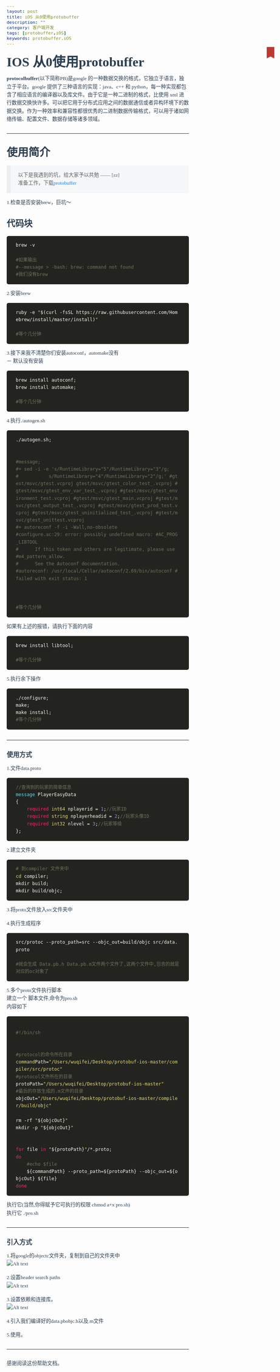 ```yaml
---
layout: post
title: iOS 从0使用protobuffer
description: ""
category: 客户端开发
tags: [protobuffer,iOS]
keywords: protobuffer,iOS
---
```

<html>
<head>
  <title>IOS 从0使用protobuffer</title>
  <basefont face="微软雅黑" size="2" />
  <meta http-equiv="Content-Type" content="text/html;charset=utf-8" />
  <meta name="exporter-version" content="Evernote Windows/277494; Windows/6.1.7601 Service Pack 1 (Win64);"/>
  <meta name="content-class" content="maxiang"/>
  <style>
    body, td {
      font-family: 微软雅黑;
      font-size: 10pt;
    }
  </style>
</head>
<body>
<a name="342"/>

<div><span lang="v2" style="color: #2c3f51; line-height: 1.6;"><del style="position:relative;display:block;z-index:10;"><a href="http://maxiang.io/#/?provider=evernote_int&amp;guid=f8d452e4-61b4-4980-be02-1bad5ee230b3&amp;notebook=IOS" style="position: absolute;color: #FFF;text-decoration: none;font-size: 12px;height: 25px;border-radius: 0;margin-top: -20px;right: 15px;background: rgba(0, 0, 0, 0);border-left: 10px solid #BB3A34;border-right: 10px solid #BB3A34;border-bottom: 5px solid rgba(0, 0, 0, 0);width: 0;text-indent:-100000px;">Edit</a></del><div style="color: #2c3f51; line-height: 1.6;">
                        <div style="line-height: 1.6;"></div>
                    <div style="line-height: 1.6;"></div><div style="line-height: 1.6;">

<h1 style="font-size: 2.6em; margin: 1.2em 0 .6em 0; font-family: inherit; font-weight: bold; line-height: 1.1; color: inherit; margin-top: 21px; margin-bottom: 10.5px; text-align: start;">IOS 从0使用protobuffer</h1>

<p style="margin: 0 0 1.1em; line-height: 1.6;"></p>

<p style="margin: 0 0 1.1em; line-height: 1.6;"><strong style="font-weight: bold; line-height: 1.6;">protocolbuffer</strong>(以下简称PB)是google 的一种数据交换的格式，它独立于语言，独立于平台。google 提供了三种语言的实现：java、c++ 和 python，每一种实现都包含了相应语言的编译器以及库文件。由于它是一种二进制的格式，比使用 xml 进行数据交换快许多。可以把它用于分布式应用之间的数据通信或者异构环境下的数据交换。作为一种效率和兼容性都很优秀的二进制数据传输格式，可以用于诸如网络传输、配置文件、数据存储等诸多领域。</p>

</div><div style="line-height: 1.6;">

<hr style="-moz-box-sizing: content-box; box-sizing: content-box; height: 0; margin-top: 21px; margin-bottom: 21px; border: 0; border-top: 1px solid rgba(102,128,153,0.1); margin: 2em 0; line-height: 1.6;"/>

</div><div style="line-height: 1.6;">

<h2 style="font-family: inherit; font-weight: bold; line-height: 1.1; color: inherit; margin-top: 21px; margin-bottom: 10.5px; font-size: 2.15em; margin: 1.2em 0 .6em 0; text-align: start;">使用简介</h2>

<blockquote style="padding: 15px 20px; margin: 0 0 1.1em; border-left: 5px solid rgba(102,128,153,0.075); border-left-width: 10px; background-color: rgba(102,128,153,0.05); border-top-right-radius: 5px; border-bottom-right-radius: 5px;">
  <p style="margin: 0 0 1.1em; font-size: 1em; font-weight: 300; margin-bottom: 0; line-height: 1.6;">以下是我遇到的坑，给大家予以共勉    —— [zz] <br/>
  准备工作，下载<a href="https://github.com/google/protobuf" style="background: transparent; color: #1980e6; text-decoration: none;" target="_blank">protobuffer</a></p>
</blockquote>

<p style="margin: 0 0 1.1em; line-height: 1.6;">1.检查是否安装brew，巨坑～</p>

</div><div style="line-height: 1.6;">

<h3 style="font-family: inherit; font-weight: bold; color: inherit; margin-top: 21px; margin-bottom: 10.5px; font-size: 1.7em; margin: 1.2em 0 .6em 0; text-align: start; line-height: 1.6;">代码块</h3>

</div><div style="line-height: 1.6;">

<pre style="font-family: 'Source Code Pro',monospace; white-space: pre-wrap; display: block; background-color: rgba(102,128,153,0.05); color: #333; word-wrap: break-word; font-size: .9em; background: #f6f6f6; line-height: 1.6; margin: 0 0 1.1em; padding: 0; border: 0; border-radius: 5px; text-align: start; word-break: break-all;"><code style="font-family: 'Source Code Pro',monospace; font-size: inherit; background-color: transparent; white-space: pre-wrap; border-radius: 0; color: #f8f8f2; display: block; background: #23241f; padding: 1.3em 2em;"><span style="line-height: 1.6; display: none; color: #75715e;">1.</span>brew -v<br/><span style="line-height: 1.6; display: none; color: #75715e;">2.</span><br/><span style="line-height: 1.6; display: none; color: #75715e;">3.</span><span style="line-height: 1.6; color: #75715e;">#如果输出</span><br/><span style="line-height: 1.6; display: none; color: #75715e;">4.</span><span style="line-height: 1.6; color: #75715e;">#--message &gt; -bash: brew: command not found</span><br/><span style="line-height: 1.6; display: none; color: #75715e;">5.</span><span style="line-height: 1.6; color: #75715e;">#我们没有brew</span><br/></code></pre>

<p style="margin: 0 0 1.1em; line-height: 1.6;">2.安装brew</p>

</div><div style="line-height: 1.6;">

<pre style="font-family: 'Source Code Pro',monospace; white-space: pre-wrap; display: block; background-color: rgba(102,128,153,0.05); color: #333; word-wrap: break-word; font-size: .9em; background: #f6f6f6; line-height: 1.6; margin: 0 0 1.1em; padding: 0; border: 0; border-radius: 5px; text-align: start; word-break: break-all;"><code style="font-family: 'Source Code Pro',monospace; font-size: inherit; background-color: transparent; white-space: pre-wrap; border-radius: 0; color: #f8f8f2; display: block; background: #23241f; padding: 1.3em 2em;"><span style="line-height: 1.6; display: none; color: #75715e;">1.</span>ruby <span style="line-height: 1.6;">-e</span> <span style="line-height: 1.6; color: #e6db74;">&quot;<span style="line-height: 1.6; color: #f8f8f2;">$(curl -fsSL https://raw.githubusercontent.com/Homebrew/install/master/install)</span>&quot;</span><br/><span style="line-height: 1.6; display: none; color: #75715e;">2.</span><br/><span style="line-height: 1.6; display: none; color: #75715e;">3.</span><span style="line-height: 1.6; color: #75715e;">#等个几分钟</span><br/></code></pre>

<p style="margin: 0 0 1.1em; line-height: 1.6;">3.接下来我不清楚你们安装autoconf，automake没有 <br/>
    － 默认没有安装</p>

</div><div style="line-height: 1.6;">

<pre style="font-family: 'Source Code Pro',monospace; white-space: pre-wrap; display: block; background-color: rgba(102,128,153,0.05); color: #333; word-wrap: break-word; font-size: .9em; background: #f6f6f6; line-height: 1.6; margin: 0 0 1.1em; padding: 0; border: 0; border-radius: 5px; text-align: start; word-break: break-all;"><code style="font-family: 'Source Code Pro',monospace; font-size: inherit; background-color: transparent; white-space: pre-wrap; border-radius: 0; color: #f8f8f2; display: block; background: #23241f; padding: 1.3em 2em;"><span style="line-height: 1.6; display: none; color: #75715e;">1.</span>brew install autoconf;<br/><span style="line-height: 1.6; display: none; color: #75715e;">2.</span>brew install automake;<br/><span style="line-height: 1.6; display: none; color: #75715e;">3.</span><br/><span style="line-height: 1.6; display: none; color: #75715e;">4.</span><span style="line-height: 1.6; color: #75715e;">#等个几分钟</span><br/></code></pre>

<p style="margin: 0 0 1.1em; line-height: 1.6;">4.执行./autogen.sh</p>

</div><div style="line-height: 1.6;">

<pre style="font-family: 'Source Code Pro',monospace; white-space: pre-wrap; display: block; background-color: rgba(102,128,153,0.05); color: #333; word-wrap: break-word; font-size: .9em; background: #f6f6f6; line-height: 1.6; margin: 0 0 1.1em; padding: 0; border: 0; border-radius: 5px; text-align: start; word-break: break-all;"><code style="font-family: 'Source Code Pro',monospace; font-size: inherit; background-color: transparent; white-space: pre-wrap; border-radius: 0; color: #f8f8f2; display: block; background: #23241f; padding: 1.3em 2em;"><span style="line-height: 1.6; display: none; color: #75715e;">1.</span>./autogen.sh;<br/><span style="line-height: 1.6; display: none; color: #75715e;">2.</span><br/><span style="line-height: 1.6; display: none; color: #75715e;">3.</span><br/><span style="line-height: 1.6; display: none; color: #75715e;">4.</span><span style="line-height: 1.6; color: #75715e;">#message;</span><br/><span style="line-height: 1.6; display: none; color: #75715e;">5.</span><span style="line-height: 1.6; color: #75715e;">#+ sed -i -e 's/RuntimeLibrary=&quot;5&quot;/RuntimeLibrary=&quot;3&quot;/g;</span><br/><span style="line-height: 1.6; display: none; color: #75715e;">6.</span><span style="line-height: 1.6; color: #75715e;">#           s/RuntimeLibrary=&quot;4&quot;/RuntimeLibrary=&quot;2&quot;/g;' #gtest/msvc/gtest.vcproj gtest/msvc/gtest_color_test_.vcproj #gtest/msvc/gtest_env_var_test_.vcproj #gtest/msvc/gtest_environment_test.vcproj #gtest/msvc/gtest_main.vcproj #gtest/msvc/gtest_output_test_.vcproj #gtest/msvc/gtest_prod_test.vcproj #gtest/msvc/gtest_uninitialized_test_.vcproj #gtest/msvc/gtest_unittest.vcproj</span><br/><span style="line-height: 1.6; display: none; color: #75715e;">7.</span><span style="line-height: 1.6; color: #75715e;">#+ autoreconf -f -i -Wall,no-obsolete</span><br/><span style="line-height: 1.6; display: none; color: #75715e;">8.</span><span style="line-height: 1.6; color: #75715e;">#configure.ac:29: error: possibly undefined macro: #AC_PROG_LIBTOOL</span><br/><span style="line-height: 1.6; display: none; color: #75715e;">9.</span><span style="line-height: 1.6; color: #75715e;">#      If this token and others are legitimate, please use #m4_pattern_allow.</span><br/><span style="line-height: 1.6; display: none; color: #75715e;">10.</span><span style="line-height: 1.6; color: #75715e;">#      See the Autoconf documentation.</span><br/><span style="line-height: 1.6; display: none; color: #75715e;">11.</span><span style="line-height: 1.6; color: #75715e;">#autoreconf: /usr/local/Cellar/autoconf/2.69/bin/autoconf #failed with exit status: 1</span><br/><span style="line-height: 1.6; display: none; color: #75715e;">12.</span><br/><span style="line-height: 1.6; display: none; color: #75715e;">13.</span><br/><span style="line-height: 1.6; display: none; color: #75715e;">14.</span><br/><span style="line-height: 1.6; display: none; color: #75715e;">15.</span><span style="line-height: 1.6; color: #75715e;">#等个几分钟</span><br/></code></pre>

<p style="margin: 0 0 1.1em; line-height: 1.6;">如果有上述的报错，请执行下面的内容</p>

</div><div style="line-height: 1.6;">

<pre style="font-family: 'Source Code Pro',monospace; white-space: pre-wrap; display: block; background-color: rgba(102,128,153,0.05); color: #333; word-wrap: break-word; font-size: .9em; background: #f6f6f6; line-height: 1.6; margin: 0 0 1.1em; padding: 0; border: 0; border-radius: 5px; text-align: start; word-break: break-all;"><code style="font-family: 'Source Code Pro',monospace; font-size: inherit; background-color: transparent; white-space: pre-wrap; border-radius: 0; color: #f8f8f2; display: block; background: #23241f; padding: 1.3em 2em;"><span style="line-height: 1.6; display: none; color: #75715e;">1.</span>brew install libtool;<br/><span style="line-height: 1.6; display: none; color: #75715e;">2.</span><br/><span style="line-height: 1.6; display: none; color: #75715e;">3.</span><span style="line-height: 1.6; color: #75715e;">#等个几分钟</span><br/></code></pre>

<p style="margin: 0 0 1.1em; line-height: 1.6;">5.执行余下操作</p>

</div><div style="line-height: 1.6;">

<pre style="font-family: 'Source Code Pro',monospace; white-space: pre-wrap; display: block; background-color: rgba(102,128,153,0.05); color: #333; word-wrap: break-word; font-size: .9em; background: #f6f6f6; line-height: 1.6; margin: 0 0 1.1em; padding: 0; border: 0; border-radius: 5px; text-align: start; word-break: break-all;"><code style="font-family: 'Source Code Pro',monospace; font-size: inherit; background-color: transparent; white-space: pre-wrap; border-radius: 0; color: #f8f8f2; display: block; background: #23241f; padding: 1.3em 2em;"><span style="line-height: 1.6; display: none; color: #75715e;">1.</span>./configure;<br/><span style="line-height: 1.6; display: none; color: #75715e;">2.</span>make;<br/><span style="line-height: 1.6; display: none; color: #75715e;">3.</span>make install;<br/><span style="line-height: 1.6; display: none; color: #75715e;">4.</span><span style="line-height: 1.6; color: #75715e;">#等个几分钟</span><br/></code></pre>

<hr style="-moz-box-sizing: content-box; box-sizing: content-box; height: 0; margin-top: 21px; margin-bottom: 21px; border: 0; border-top: 1px solid rgba(102,128,153,0.1); margin: 2em 0; line-height: 1.6;"/>

</div><div style="line-height: 1.6;">

<h4 style="font-family: inherit; font-weight: bold; color: inherit; margin-top: 10.5px; margin-bottom: 10.5px; font-size: 1.25em; margin: 1.2em 0 .6em 0; text-align: start; line-height: 1.6;">使用方式</h4>

<p style="margin: 0 0 1.1em; line-height: 1.6;">1.文件data.proto</p>

</div><div style="line-height: 1.6;">

<pre style="font-family: 'Source Code Pro',monospace; white-space: pre-wrap; display: block; background-color: rgba(102,128,153,0.05); color: #333; word-wrap: break-word; font-size: .9em; background: #f6f6f6; line-height: 1.6; margin: 0 0 1.1em; padding: 0; border: 0; border-radius: 5px; text-align: start; word-break: break-all;"><code style="font-family: 'Source Code Pro',monospace; font-size: inherit; background-color: transparent; white-space: pre-wrap; border-radius: 0; color: #f8f8f2; display: block; background: #23241f; padding: 1.3em 2em;"><span style="line-height: 1.6; display: none; color: #75715e;">1.</span><span style="line-height: 1.6; color: #75715e;">//查询到的玩家的简单信息</span><br/><span style="line-height: 1.6; display: none; color: #75715e;">2.</span><span style="line-height: 1.6;"><span style="line-height: 1.6; color: #66d9ef;">message</span> <span style="line-height: 1.6; color: #f8f8f2;">PlayerEasyData</span><br/><span style="line-height: 1.6; display: none; color: #75715e;">3.</span></span>{<br/><span style="line-height: 1.6; display: none; color: #75715e;">4.</span>    <span style="line-height: 1.6; color: #f92672;">required</span> <span style="line-height: 1.6; color: #e6db74;">int64</span> nplayerid = <span style="line-height: 1.6; color: #ae81ff;">1</span>;<span style="line-height: 1.6; color: #75715e;">//玩家ID</span><br/><span style="line-height: 1.6; display: none; color: #75715e;">5.</span>    <span style="line-height: 1.6; color: #f92672;">required</span> <span style="line-height: 1.6; color: #e6db74;">string</span> nplayerheadid = <span style="line-height: 1.6; color: #ae81ff;">2</span>;<span style="line-height: 1.6; color: #75715e;">//玩家头像ID</span><br/><span style="line-height: 1.6; display: none; color: #75715e;">6.</span>    <span style="line-height: 1.6; color: #f92672;">required</span> <span style="line-height: 1.6; color: #e6db74;">int32</span> nlevel = <span style="line-height: 1.6; color: #ae81ff;">3</span>;<span style="line-height: 1.6; color: #75715e;">//玩家等级</span><br/><span style="line-height: 1.6; display: none; color: #75715e;">7.</span>};<br/></code></pre>

<p style="margin: 0 0 1.1em; line-height: 1.6;">2.建立文件夹</p>

</div><div style="line-height: 1.6;">

<pre style="font-family: 'Source Code Pro',monospace; white-space: pre-wrap; display: block; background-color: rgba(102,128,153,0.05); color: #333; word-wrap: break-word; font-size: .9em; background: #f6f6f6; line-height: 1.6; margin: 0 0 1.1em; padding: 0; border: 0; border-radius: 5px; text-align: start; word-break: break-all;"><code style="font-family: 'Source Code Pro',monospace; font-size: inherit; background-color: transparent; white-space: pre-wrap; border-radius: 0; color: #f8f8f2; display: block; background: #23241f; padding: 1.3em 2em;"><span style="line-height: 1.6; display: none; color: #75715e;">1.</span><span style="line-height: 1.6; color: #75715e;"># 到compiler 文件夹中</span><br/><span style="line-height: 1.6; display: none; color: #75715e;">2.</span><span style="line-height: 1.6; color: #e6db74;">cd</span> compiler;<br/><span style="line-height: 1.6; display: none; color: #75715e;">3.</span>mkdir build;<br/><span style="line-height: 1.6; display: none; color: #75715e;">4.</span>mkdir build/objc;<br/></code></pre>

<p style="margin: 0 0 1.1em; line-height: 1.6;">3.将proto文件放入src文件夹中</p>

<p style="margin: 0 0 1.1em; line-height: 1.6;">4.执行生成程序</p>

</div><div style="line-height: 1.6;">

<pre style="font-family: 'Source Code Pro',monospace; white-space: pre-wrap; display: block; background-color: rgba(102,128,153,0.05); color: #333; word-wrap: break-word; font-size: .9em; background: #f6f6f6; line-height: 1.6; margin: 0 0 1.1em; padding: 0; border: 0; border-radius: 5px; text-align: start; word-break: break-all;"><code style="font-family: 'Source Code Pro',monospace; font-size: inherit; background-color: transparent; white-space: pre-wrap; border-radius: 0; color: #f8f8f2; display: block; background: #23241f; padding: 1.3em 2em;"><span style="line-height: 1.6; display: none; color: #75715e;">1.</span>src/protoc --proto_path=src --objc_out=build/objc src/data.proto<br/><span style="line-height: 1.6; display: none; color: #75715e;">2.</span><br/><span style="line-height: 1.6; display: none; color: #75715e;">3.</span><span style="line-height: 1.6; color: #75715e;">#就会生成 Data.pb.h Data.pb.m文件两个文件了,这两个文件中,包含的就是 对应的oc对象了</span><br/></code></pre>

<p style="margin: 0 0 1.1em; line-height: 1.6;">5.多个proto文件执行脚本 <br/>
建立一个 脚本文件,命令为pro.sh <br/>
内容如下</p>

</div><div style="line-height: 1.6;">

<pre style="font-family: 'Source Code Pro',monospace; white-space: pre-wrap; display: block; background-color: rgba(102,128,153,0.05); color: #333; word-wrap: break-word; font-size: .9em; background: #f6f6f6; line-height: 1.6; margin: 0 0 1.1em; padding: 0; border: 0; border-radius: 5px; text-align: start; word-break: break-all;"><code style="font-family: 'Source Code Pro',monospace; font-size: inherit; background-color: transparent; white-space: pre-wrap; border-radius: 0; color: #f8f8f2; display: block; background: #23241f; padding: 1.3em 2em;"><span style="line-height: 1.6; display: none; color: #75715e;">1.</span><br/><span style="line-height: 1.6; display: none; color: #75715e;">2.</span><span style="line-height: 1.6; color: #75715e;">#!/bin/sh<br/><span style="line-height: 1.6; display: none; color: #75715e;">3.</span><br/><span style="line-height: 1.6; display: none; color: #75715e;">4.</span></span><br/><span style="line-height: 1.6; display: none; color: #75715e;">5.</span><span style="line-height: 1.6; color: #75715e;">#protocol的命令所在目录</span><br/><span style="line-height: 1.6; display: none; color: #75715e;">6.</span><span style="line-height: 1.6; color: #e6db74;">command</span>Path=<span style="line-height: 1.6; color: #e6db74;">&quot;/Users/wuqifei/Desktop/protobuf-ios-master/compiler/src/protoc&quot;</span><br/><span style="line-height: 1.6; display: none; color: #75715e;">7.</span><span style="line-height: 1.6; color: #75715e;">#protocol文件所在的目录</span><br/><span style="line-height: 1.6; display: none; color: #75715e;">8.</span>protoPath=<span style="line-height: 1.6; color: #e6db74;">&quot;/Users/wuqifei/Desktop/protobuf-ios-master&quot;</span><br/><span style="line-height: 1.6; display: none; color: #75715e;">9.</span><span style="line-height: 1.6; color: #75715e;">#最后的存放生成的.m文件的目录</span><br/><span style="line-height: 1.6; display: none; color: #75715e;">10.</span>objcOut=<span style="line-height: 1.6; color: #e6db74;">&quot;/Users/wuqifei/Desktop/protobuf-ios-master/compiler/build/objc&quot;</span><br/><span style="line-height: 1.6; display: none; color: #75715e;">11.</span><br/><span style="line-height: 1.6; display: none; color: #75715e;">12.</span>rm -rf <span style="line-height: 1.6; color: #e6db74;">&quot;<span style="line-height: 1.6; color: #f8f8f2;">${objcOut}</span>&quot;</span><br/><span style="line-height: 1.6; display: none; color: #75715e;">13.</span>mkdir -p <span style="line-height: 1.6; color: #e6db74;">&quot;<span style="line-height: 1.6; color: #f8f8f2;">${objcOut}</span>&quot;</span><br/><span style="line-height: 1.6; display: none; color: #75715e;">14.</span><br/><span style="line-height: 1.6; display: none; color: #75715e;">15.</span><br/><span style="line-height: 1.6; display: none; color: #75715e;">16.</span><span style="line-height: 1.6; color: #f92672;">for</span> file <span style="line-height: 1.6; color: #f92672;">in</span> <span style="line-height: 1.6; color: #e6db74;">&quot;<span style="line-height: 1.6; color: #f8f8f2;">${protoPath}</span>&quot;</span>/*.proto;  <br/><span style="line-height: 1.6; display: none; color: #75715e;">17.</span><span style="line-height: 1.6; color: #f92672;">do</span>  <br/><span style="line-height: 1.6; display: none; color: #75715e;">18.</span>    <span style="line-height: 1.6; color: #75715e;">#echo $file </span><br/><span style="line-height: 1.6; display: none; color: #75715e;">19.</span>    <span style="line-height: 1.6; color: #f8f8f2;">${commandPath}</span> --proto_path=<span style="line-height: 1.6; color: #f8f8f2;">${protoPath}</span> --objc_out=<span style="line-height: 1.6; color: #f8f8f2;">${objcOut}</span> <span style="line-height: 1.6; color: #f8f8f2;">${file}</span> <br/><span style="line-height: 1.6; display: none; color: #75715e;">20.</span><span style="line-height: 1.6; color: #f92672;">done</span>  <br/></code></pre>

<p style="margin: 0 0 1.1em; line-height: 1.6;">执行它(当然,你得赋予它可执行的权限 chmod a+x pro.sh) <br/>
执行它  ./pro.sh</p>

<hr style="-moz-box-sizing: content-box; box-sizing: content-box; height: 0; margin-top: 21px; margin-bottom: 21px; border: 0; border-top: 1px solid rgba(102,128,153,0.1); margin: 2em 0; line-height: 1.6;"/>

</div><div style="line-height: 1.6;">

<h4 style="font-family: inherit; font-weight: bold; color: inherit; margin-top: 10.5px; margin-bottom: 10.5px; font-size: 1.25em; margin: 1.2em 0 .6em 0; text-align: start; line-height: 1.6;">引入方式</h4>

<p style="margin: 0 0 1.1em; line-height: 1.6;">1.将google的objectc文件夹，复制到自己的文件夹中 <br/>
<img src="../../../assets/img/proto1.png" type="image/png" alt="Alt text" longdesc="./proto1.png" style="border: 0; vertical-align: middle; max-width: 100%;" title=""/></p>

<p style="margin: 0 0 1.1em; line-height: 1.6;">2.设置header search paths <br/>
<img src="../../../assets/img/proto2.png" type="image/png" alt="Alt text" longdesc="./proto2.png" style="border: 0; vertical-align: middle; max-width: 100%;" title=""/></p>

<p style="margin: 0 0 1.1em; line-height: 1.6;">3.设置依赖和连接库。 <br/>
<img src="../../../assets/img/proto3.png" type="image/png" alt="Alt text" longdesc="./proto3.png" style="border: 0; vertical-align: middle; max-width: 100%;" title=""/></p>

<p style="margin: 0 0 1.1em; line-height: 1.6;">4.引入我们编译好的data.pbobjc.h以及.m文件</p>

<p style="margin: 0 0 1.1em; line-height: 1.6;">5.使用。</p>

<hr style="-moz-box-sizing: content-box; box-sizing: content-box; height: 0; margin-top: 21px; margin-bottom: 21px; border: 0; border-top: 1px solid rgba(102,128,153,0.1); margin: 2em 0; line-height: 1.6;"/>

<p style="margin: 0 0 1.1em; line-height: 1.6;">感谢阅读这份帮助文档。</p></div><div style="line-height: 1.6;"></div></div><center style="display:none">%23%20IOS%20%u4ECE0%u4F7F%u7528protobuffer%0A%0A@%28IOS%29%5B%u5E2E%u52A9%2C%20protocolbuffer%2C%20ios%2C%20published%5D%0A%0A**protocolbuffer**%28%u4EE5%u4E0B%u7B80%u79F0PB%29%u662Fgoogle%20%u7684%u4E00%u79CD%u6570%u636E%u4EA4%u6362%u7684%u683C%u5F0F%uFF0C%u5B83%u72EC%u7ACB%u4E8E%u8BED%u8A00%uFF0C%u72EC%u7ACB%u4E8E%u5E73%u53F0%u3002google%20%u63D0%u4F9B%u4E86%u4E09%u79CD%u8BED%u8A00%u7684%u5B9E%u73B0%uFF1Ajava%u3001c++%20%u548C%20python%uFF0C%u6BCF%u4E00%u79CD%u5B9E%u73B0%u90FD%u5305%u542B%u4E86%u76F8%u5E94%u8BED%u8A00%u7684%u7F16%u8BD1%u5668%u4EE5%u53CA%u5E93%u6587%u4EF6%u3002%u7531%u4E8E%u5B83%u662F%u4E00%u79CD%u4E8C%u8FDB%u5236%u7684%u683C%u5F0F%uFF0C%u6BD4%u4F7F%u7528%20xml%20%u8FDB%u884C%u6570%u636E%u4EA4%u6362%u5FEB%u8BB8%u591A%u3002%u53EF%u4EE5%u628A%u5B83%u7528%u4E8E%u5206%u5E03%u5F0F%u5E94%u7528%u4E4B%u95F4%u7684%u6570%u636E%u901A%u4FE1%u6216%u8005%u5F02%u6784%u73AF%u5883%u4E0B%u7684%u6570%u636E%u4EA4%u6362%u3002%u4F5C%u4E3A%u4E00%u79CD%u6548%u7387%u548C%u517C%u5BB9%u6027%u90FD%u5F88%u4F18%u79C0%u7684%u4E8C%u8FDB%u5236%u6570%u636E%u4F20%u8F93%u683C%u5F0F%uFF0C%u53EF%u4EE5%u7528%u4E8E%u8BF8%u5982%u7F51%u7EDC%u4F20%u8F93%u3001%u914D%u7F6E%u6587%u4EF6%u3001%u6570%u636E%u5B58%u50A8%u7B49%u8BF8%u591A%u9886%u57DF%u3002%0A%20%0A-------------------%0A%0A%23%23%20%u4F7F%u7528%u7B80%u4ECB%0A%0A%3E%20%u4EE5%u4E0B%u662F%u6211%u9047%u5230%u7684%u5751%uFF0C%u7ED9%u5927%u5BB6%u4E88%u4EE5%u5171%u52C9%20%20%20%20%u2014%u2014%20%5Bzz%5D%0A%u51C6%u5907%u5DE5%u4F5C%uFF0C%u4E0B%u8F7D%5Bprotobuffer%5D%28https%3A//github.com/google/protobuf%29%0A%0A1.%u68C0%u67E5%u662F%u5426%u5B89%u88C5brew%uFF0C%u5DE8%u5751%uFF5E%0A%0A%23%23%23%20%u4EE3%u7801%u5757%0A%60%60%60%20bash%0Abrew%20-v%0A%0A%23%u5982%u679C%u8F93%u51FA%0A%23--message%20%3E%20-bash%3A%20brew%3A%20command%20not%20found%0A%23%u6211%u4EEC%u6CA1%u6709brew%0A%60%60%60%0A%0A2.%u5B89%u88C5brew%0A%60%60%60%20bash%0Aruby%20-e%20%22%24%28curl%20-fsSL%20https%3A//raw.githubusercontent.com/Homebrew/install/master/install%29%22%0A%0A%23%u7B49%u4E2A%u51E0%u5206%u949F%0A%60%60%60%0A3.%u63A5%u4E0B%u6765%u6211%u4E0D%u6E05%u695A%u4F60%u4EEC%u5B89%u88C5autoconf%uFF0Cautomake%u6CA1%u6709%0A%09%uFF0D%20%u9ED8%u8BA4%u6CA1%u6709%u5B89%u88C5%0A%60%60%60%20bash%0Abrew%20install%20autoconf%3B%0Abrew%20install%20automake%3B%0A%0A%23%u7B49%u4E2A%u51E0%u5206%u949F%0A%60%60%60%0A%0A4.%u6267%u884C./autogen.sh%0A%60%60%60%20bash%0A./autogen.sh%3B%0A%0A%0A%23message%3B%0A%23+%20sed%20-i%20-e%20%27s/RuntimeLibrary%3D%225%22/RuntimeLibrary%3D%223%22/g%3B%0A%23%20%20%20%20%20%20%20%20%20%20%20s/RuntimeLibrary%3D%224%22/RuntimeLibrary%3D%222%22/g%3B%27%20%23gtest/msvc/gtest.vcproj%20gtest/msvc/gtest_color_test_.vcproj%20%23gtest/msvc/gtest_env_var_test_.vcproj%20%23gtest/msvc/gtest_environment_test.vcproj%20%23gtest/msvc/gtest_main.vcproj%20%23gtest/msvc/gtest_output_test_.vcproj%20%23gtest/msvc/gtest_prod_test.vcproj%20%23gtest/msvc/gtest_uninitialized_test_.vcproj%20%23gtest/msvc/gtest_unittest.vcproj%0A%23+%20autoreconf%20-f%20-i%20-Wall%2Cno-obsolete%0A%23configure.ac%3A29%3A%20error%3A%20possibly%20undefined%20macro%3A%20%23AC_PROG_LIBTOOL%0A%23%20%20%20%20%20%20If%20this%20token%20and%20others%20are%20legitimate%2C%20please%20use%20%23m4_pattern_allow.%0A%23%20%20%20%20%20%20See%20the%20Autoconf%20documentation.%0A%23autoreconf%3A%20/usr/local/Cellar/autoconf/2.69/bin/autoconf%20%23failed%20with%20exit%20status%3A%201%0A%0A%0A%0A%23%u7B49%u4E2A%u51E0%u5206%u949F%0A%60%60%60%0A%u5982%u679C%u6709%u4E0A%u8FF0%u7684%u62A5%u9519%uFF0C%u8BF7%u6267%u884C%u4E0B%u9762%u7684%u5185%u5BB9%0A%60%60%60%20bash%0Abrew%20install%20libtool%3B%0A%0A%23%u7B49%u4E2A%u51E0%u5206%u949F%0A%60%60%60%0A%0A5.%u6267%u884C%u4F59%u4E0B%u64CD%u4F5C%0A%60%60%60%20bash%0A./configure%3B%0Amake%3B%0Amake%20install%3B%0A%23%u7B49%u4E2A%u51E0%u5206%u949F%0A%60%60%60%0A%0A----%0A%23%23%23%23%u4F7F%u7528%u65B9%u5F0F%0A%0A1.%u6587%u4EF6data.proto%0A%60%60%60%20protobuf%0A//%u67E5%u8BE2%u5230%u7684%u73A9%u5BB6%u7684%u7B80%u5355%u4FE1%u606F%0Amessage%20PlayerEasyData%0A%7B%0A%20%20%20%20required%20int64%20nplayerid%20%3D%201%3B//%u73A9%u5BB6ID%0A%20%20%20%20required%20string%20nplayerheadid%20%3D%202%3B//%u73A9%u5BB6%u5934%u50CFID%0A%20%20%20%20required%20int32%20nlevel%20%3D%203%3B//%u73A9%u5BB6%u7B49%u7EA7%0A%7D%3B%0A%60%60%60%0A%0A2.%u5EFA%u7ACB%u6587%u4EF6%u5939%0A%60%60%60%20bash%0A%23%20%u5230compiler%20%u6587%u4EF6%u5939%u4E2D%0Acd%20compiler%3B%0Amkdir%20build%3B%0Amkdir%20build/objc%3B%0A%60%60%60%0A%0A3.%u5C06proto%u6587%u4EF6%u653E%u5165src%u6587%u4EF6%u5939%u4E2D%0A%0A4.%u6267%u884C%u751F%u6210%u7A0B%u5E8F%0A%60%60%60%20bash%0Asrc/protoc%20--proto_path%3Dsrc%20--objc_out%3Dbuild/objc%20src/data.proto%0A%0A%23%u5C31%u4F1A%u751F%u6210%20Data.pb.h%20Data.pb.m%u6587%u4EF6%u4E24%u4E2A%u6587%u4EF6%u4E86%2C%u8FD9%u4E24%u4E2A%u6587%u4EF6%u4E2D%2C%u5305%u542B%u7684%u5C31%u662F%20%u5BF9%u5E94%u7684oc%u5BF9%u8C61%u4E86%0A%60%60%60%0A%0A5.%u591A%u4E2Aproto%u6587%u4EF6%u6267%u884C%u811A%u672C%0A%u5EFA%u7ACB%u4E00%u4E2A%20%u811A%u672C%u6587%u4EF6%2C%u547D%u4EE4%u4E3Apro.sh%0A%u5185%u5BB9%u5982%u4E0B%0A%60%60%60%20bash%0A%0A%23%21/bin/sh%0A%0A%0A%23protocol%u7684%u547D%u4EE4%u6240%u5728%u76EE%u5F55%0AcommandPath%3D%22/Users/wuqifei/Desktop/protobuf-ios-master/compiler/src/protoc%22%0A%23protocol%u6587%u4EF6%u6240%u5728%u7684%u76EE%u5F55%0AprotoPath%3D%22/Users/wuqifei/Desktop/protobuf-ios-master%22%0A%23%u6700%u540E%u7684%u5B58%u653E%u751F%u6210%u7684.m%u6587%u4EF6%u7684%u76EE%u5F55%0AobjcOut%3D%22/Users/wuqifei/Desktop/protobuf-ios-master/compiler/build/objc%22%0A%0Arm%20-rf%20%22%24%7BobjcOut%7D%22%0Amkdir%20-p%20%22%24%7BobjcOut%7D%22%0A%0A%0Afor%20file%20in%20%22%24%7BprotoPath%7D%22/*.proto%3B%20%20%0Ado%20%20%0A%20%20%20%20%23echo%20%24file%20%0A%20%20%20%20%24%7BcommandPath%7D%20--proto_path%3D%24%7BprotoPath%7D%20--objc_out%3D%24%7BobjcOut%7D%20%24%7Bfile%7D%20%0Adone%20%20%0A%60%60%60%0A%u6267%u884C%u5B83%28%u5F53%u7136%2C%u4F60%u5F97%u8D4B%u4E88%u5B83%u53EF%u6267%u884C%u7684%u6743%u9650%20chmod%20a+x%20pro.sh%29%0A%u6267%u884C%u5B83%20%20./pro.sh%0A%0A----%0A%23%23%23%23%u5F15%u5165%u65B9%u5F0F%0A%0A1.%u5C06google%u7684objectc%u6587%u4EF6%u5939%uFF0C%u590D%u5236%u5230%u81EA%u5DF1%u7684%u6587%u4EF6%u5939%u4E2D%0A%21%5BAlt%20text%5D%28./1450937401512.png%29%0A%0A2.%u8BBE%u7F6Eheader%20search%20paths%0A%21%5BAlt%20text%5D%28./1450937483085.png%29%0A%0A3.%u8BBE%u7F6E%u4F9D%u8D56%u548C%u8FDE%u63A5%u5E93%u3002%0A%21%5BAlt%20text%5D%28./1450937521339.png%29%0A%0A4.%u5F15%u5165%u6211%u4EEC%u7F16%u8BD1%u597D%u7684data.pbobjc.h%u4EE5%u53CA.m%u6587%u4EF6%0A%0A5.%u4F7F%u7528%u3002%0A%0A---------%0A%u611F%u8C22%u9605%u8BFB%u8FD9%u4EFD%u5E2E%u52A9%u6587%u6863%u3002%0A%0A</center><br/></span>
</div></body></html>
